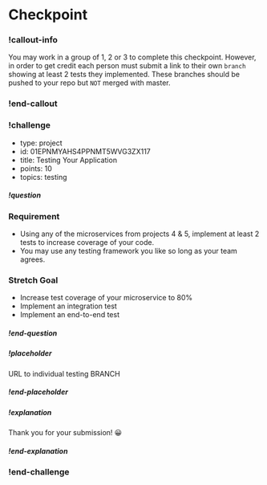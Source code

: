 # Checkpoint

### !callout-info
You may work in a group of 1, 2 or 3 to complete this checkpoint. However, in order to get credit each person must submit a link to their own `branch` showing at least 2 tests they implemented. These branches should be pushed to your repo but `NOT` merged with master.
### !end-callout 

### !challenge
* type: project
* id: 01EPNMYAHS4PPNMT5WVG3ZX117
* title: Testing Your Application
* points: 10 
* topics: testing

##### !question
### Requirement
- Using any of the microservices from projects 4 & 5, implement at least 2 tests to increase coverage of your code.
- You may use any testing framework you like so long as your team agrees.

### Stretch Goal
- Increase test coverage of your microservice to 80%
- Implement an integration test
- Implement an end-to-end test
##### !end-question

##### !placeholder
URL to individual testing BRANCH
##### !end-placeholder

##### !explanation
Thank you for your submission! 😀
##### !end-explanation
### !end-challenge
